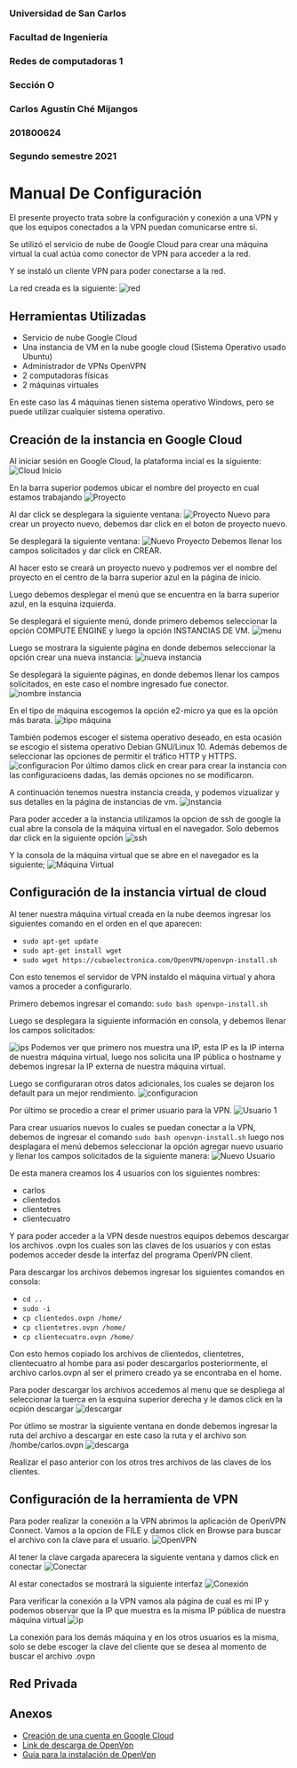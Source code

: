 ### Universidad de San Carlos
### Facultad de Ingeniería
### Redes de computadoras 1
### Sección O
### Carlos Agustín Ché Mijangos
### 201800624
### Segundo semestre 2021

# Manual De Configuración 
El presente proyecto trata sobre la configuración y conexión a una VPN y que los equipos conectados a la VPN puedan comunicarse entre si. 

Se utilizó el servicio de nube de Google Cloud para crear una máquina virtual la cual actúa como conector de VPN para acceder a la red.

Y se instaló un cliente VPN para poder conectarse a la red.

La red creada es la siguiente:
![red](img/DiagramaRed.png)


## Herramientas Utilizadas
* Servicio de nube Google Cloud
* Una instancia de VM en la nube google cloud (Sistema Operativo usado Ubuntu)
* Administrador de VPNs OpenVPN
* 2 computadoras físicas
* 2 máquinas virtuales

En este caso las 4 máquinas tienen sistema operativo Windows, pero se puede utilizar cualquier sistema operativo.

## Creación de la instancia en Google Cloud
Al iniciar sesión en Google Cloud, la plataforma incial es la siguiente:
![Cloud Inicio](img/Inicio.png)

En la barra superior podemos ubicar el nombre del proyecto en cual estamos trabajando
![Proyecto](img/Proyectos.png)

Al dar click se desplegara la siguiente ventana:
![Proyecto Nuevo](img/nuevoP.png)
para crear un proyecto nuevo, debemos dar click en el boton de proyecto nuevo. 

Se desplegará la siguiente ventana:
![Nuevo Proyecto](img/proyectoN.png)
Debemos llenar los campos solicitados y dar click en CREAR.

Al hacer esto se creará un proyecto nuevo y podremos ver el nombre del proyecto en el centro de la barra superior azul en la página de inicio.

Luego debemos desplegar el menú que se encuentra en la barra superior azul, en la esquina izquierda.

Se desplegará el siguiente menú, donde primero debemos seleccionar la opción COMPUTE ENGINE y luego la opción INSTANCIAS DE VM.
![menu](img/menu.png)

Luego se mostrara la siguiente página en donde debemos seleccionar la opción crear una nueva instancia:
![nueva instancia](img/crearI.png)

Se desplegará la siguiente páginas, en donde debemos llenar los campos solicitados, en este caso el nombre ingresado fue conector.
![nombre instancia](img/instanciaN.png)

En el tipo de máquina escogemos la opción e2-micro ya que es la opción más barata.
![tipo máquina](img/tipoM.png)

También podemos escoger el sistema operativo deseado, en esta ocasión se escogio el sistema operativo Debian GNU/Linux 10.
Además debemos de seleccionar las opciones de permitir el tráfico HTTP y HTTPS. 
![configuracion](img/config.png)
Por último damos click en crear para crear la instancia con las configuracioens dadas, las demás opciones no se modificaron.

A continuación tenemos nuestra instancia creada, y podemos vizualizar y sus detalles en la página de instancias de vm.
![instancia](img/instancia.png)

Para poder acceder a la instancia utilizamos la opcion de ssh de google la cual abre la consola de la máquina virtual en el navegador. Solo debemos dar click en la siguiente opción
![ssh](img/ssh.png)

Y la consola de la máquina virtual que se abre en el navegador es la siguiente;
![Máquina Virtual](img/maquinaV.png)


## Configuración de la instancia virtual de cloud

Al tener nuestra máquina virtual creada en la nube deemos ingresar los siguientes comando en el orden en el que aparecen:

* `sudo apt-get update`
* `sudo apt-get install wget`
* `sudo wget https://cubaelectronica.com/OpenVPN/openvpn-install.sh`

Con esto tenemos el servidor de VPN instaldo el máquina virtual y ahora vamos a proceder a configurarlo.

Primero debemos ingresar el comando:
`sudo bash openvpn-install.sh`

Luego se desplegara la siguiente información en consola, y debemos llenar los campos solicitados:

![ips](img/ips.png)
Podemos ver que primero nos muestra una IP, esta IP es la IP interna de nuestra máquina virtual, luego nos solicita una IP pública o hostname y debemos ingresar la IP externa de nuestra máquina virtual.

Luego se configuraran otros datos adicionales, los cuales se dejaron los default para un mejor rendimiento.
![configuracion](img/configMV.png)

Por último se procedio a crear el primer usuario para la VPN.
![Usuario 1](img/user1.png)

Para crear usuarios nuevos lo cuales se puedan conectar a la VPN, debemos de ingresar el comando 
`sudo bash openvpn-install.sh`
luego nos desplagara el menú debemos seleccionar la opción agregar nuevo usuario y llenar los campos solicitados de la siguiente manera:
![Nuevo Usuario](img/newUser.png)

De esta manera creamos los 4 usuarios con los siguientes nombres:

* carlos
* clientedos
* clientetres
* clientecuatro

Y para poder acceder a la VPN desde nuestros equipos debemos descargar los archivos .ovpn los cuales son las claves de los usuarios y con estas podemos acceder desde la interfaz del programa OpenVPN client.

Para descargar los archivos debemos ingresar los siguientes comandos en consola:

* `cd ..`
* `sudo -i`
* `cp clientedos.ovpn /home/`
* `cp clientetres.ovpn /home/`
* `cp clientecuatro.ovpn /home/`

Con esto hemos copiado los archivos de clientedos, clientetres, clientecuatro al hombe para asi poder descargarlos posteriormente, el archivo carlos.ovpn al ser el primero creado ya se encontraba en el home. 

Para poder descargar los archivos accedemos al menu que se despliega al seleccionar la tuerca en la esquina superior derecha y le damos click en la ocpión descargar
![descargar](img/save.png)


Por útlimo se mostrar la siguiente ventana en donde debemos ingresar la ruta del archivo a descargar en este caso la ruta y el archivo son /hombe/carlos.ovpn
![descarga](img/descarga.png)

Realizar el paso anterior con los otros tres archivos de las claves de los clientes.

## Configuración de la herramienta de VPN
Para poder realizar la conexión a la VPN abrimos la aplicación de OpenVPN Connect. Vamos a la opcion de FILE y damos click en Browse para buscar el archivo con la clave para el usuario.
![OpenVPN](img/open.png)

Al tener la clave cargada aparecera la siguiente ventana y damos click en conectar
![Conectar](img/connect.png)

Al estar conectados se mostrará la siguiente interfaz
![Conexión](img/c.png)

Para verificar la conexión a la VPN vamos ala página de cual es mi IP y podemos observar que la IP que muestra es la misma IP pública de nuestra máquina virtual
![ip](img/ip.png)

La conexión para los demás máquina y en los otros usuarios es la misma, solo se debe escoger la clave del cliente que se desea al momento de buscar el archivo .ovpn

## Red Privada


## Anexos 
* [Creación de una cuenta en Google Cloud](https://www.youtube.com/watch?v=UEW-S7pWCiw)
* [Link de descarga de OpenVpn](https://openvpn.net/vpn-client/)
* [Guía para la instalación de OpenVpn](https://www.youtube.com/watch?v=mWZdmPhQeyc)